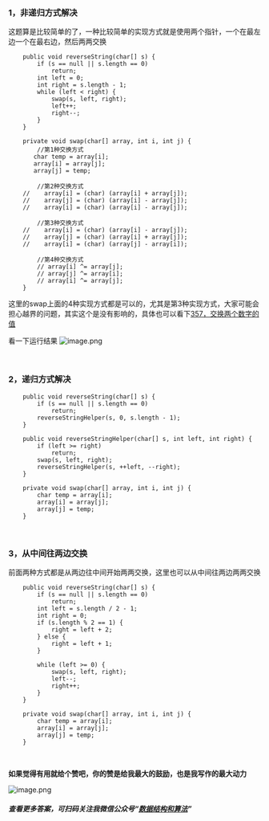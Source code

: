 
### 1，非递归方式解决
这题算是比较简单的了，一种比较简单的实现方式就是使用两个指针，一个在最左边一个在最右边，然后两两交换

```
    public void reverseString(char[] s) {
        if (s == null || s.length == 0)
            return;
        int left = 0;
        int right = s.length - 1;
        while (left < right) {
            swap(s, left, right);
            left++;
            right--;
        }
    }

    private void swap(char[] array, int i, int j) {
        //第1种交换方式
       char temp = array[i];
       array[i] = array[j];
       array[j] = temp;

        //第2种交换方式
    //    array[i] = (char) (array[i] + array[j]);
    //    array[j] = (char) (array[i] - array[j]);
    //    array[i] = (char) (array[i] - array[j]);

        //第3种交换方式
    //    array[i] = (char) (array[i] - array[j]);
    //    array[j] = (char) (array[i] + array[j]);
    //    array[i] = (char) (array[j] - array[i]);

        //第4种交换方式
        // array[i] ^= array[j];
        // array[j] ^= array[i];
        // array[i] ^= array[j];
    }
```
这里的swap上面的4种实现方式都是可以的，尤其是第3种实现方式，大家可能会担心越界的问题，其实这个是没有影响的，具体也可以看下[357，交换两个数字的值](https://mp.weixin.qq.com/s?__biz=MzU0ODMyNDk0Mw==&mid=2247486352&idx=1&sn=2c2a196b94342e98c8339c5074e9ea57&chksm=fb4198b0cc3611a6edfdd46da64f2353f160810ed319cd2fc76f0e78f0d78e89e93612c5bb89&token=2090267209&lang=zh_CN#rd)

看一下运行结果
![image.png](https://pic.leetcode-cn.com/1602158570-uIwFYR-image.png)


<br>

### 2，递归方式解决
```
    public void reverseString(char[] s) {
        if (s == null || s.length == 0)
            return;
        reverseStringHelper(s, 0, s.length - 1);
    }

    public void reverseStringHelper(char[] s, int left, int right) {
        if (left >= right)
            return;
        swap(s, left, right);
        reverseStringHelper(s, ++left, --right);
    }

    private void swap(char[] array, int i, int j) {
        char temp = array[i];
        array[i] = array[j];
        array[j] = temp;
    }
```

<br>

### 3，从中间往两边交换
前面两种方式都是从两边往中间开始两两交换，这里也可以从中间往两边两两交换

```
    public void reverseString(char[] s) {
        if (s == null || s.length == 0)
            return;
        int left = s.length / 2 - 1;
        int right = 0;
        if (s.length % 2 == 1) {
            right = left + 2;
        } else {
            right = left + 1;
        }

        while (left >= 0) {
            swap(s, left, right);
            left--;
            right++;
        }
    }

    private void swap(char[] array, int i, int j) {
        char temp = array[i];
        array[i] = array[j];
        array[j] = temp;
    }
```


<br>

**如果觉得有用就给个赞吧，你的赞是给我最大的鼓励，也是我写作的最大动力**

![image.png](https://pic.leetcode-cn.com/d56a80459005b444404d2ad6fbaabdabecd2b9ed3cb2cf432e570c315ae2fcf7-image.png)
##### 查看更多答案，可扫码关注我微信公众号“**[数据结构和算法](https://img-blog.csdnimg.cn/20200807155236311.png)**”
